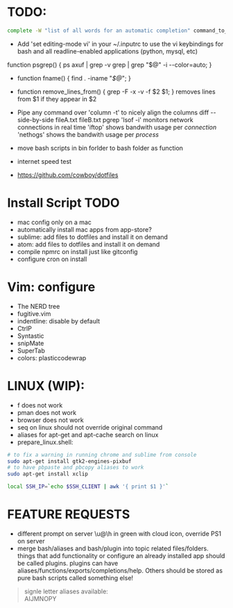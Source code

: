 # TODO: 
```bash
complete -W "list of all words for an automatic completion" command_to_be_completed
```

* Add 'set editing-mode vi' in your ~/.inputrc to use the vi keybindings 
  for bash and all readline-enabled applications (python, mysql, etc)

function psgrep() { ps axuf | grep -v grep | grep "$@" -i --color=auto; }
- function fname() { find . -iname "*$@*"; }
- function remove_lines_from() { grep -F -x -v -f $2 $1; }
  removes lines from $1 if they appear in $2
- Pipe any command over 'column -t' to nicely align the columns
diff --side-by-side fileA.txt fileB.txt
pgrep
'lsof -i' monitors network connections in real time
'iftop' shows bandwith usage per *connection*
'nethogs' shows the bandwith usage per *process*


- move bash scripts in bin forlder to bash folder as function
- internet speed test
- https://github.com/cowboy/dotfiles

# Install Script TODO
- mac config only on a mac
- automatically install mac apps from app-store?
- sublime: add files to dotfiles and install it on demand
- atom: add files to dotfiles and install it on demand
- compile npmrc on install just like gitconfig
- configure cron on install

# Vim: configure 
- The NERD tree
- fugitive.vim
- indentline: disable by default
- CtrlP
- Syntastic
- snipMate
- SuperTab
- colors: plasticcodewrap

# LINUX (WIP):
- f does not work
- pman does not work
- browser does not work
- seq on linux should not override original command 
- aliases for apt-get and apt-cache search on linux
- prepare_linux.shell:
``` bash
# to fix a warning in running chrome and sublime from console
sudo apt-get install gtk2-engines-pixbuf
# to have pbpaste and pbcopy aliases to work
sudo apt-get install xclip

local SSH_IP=`echo $SSH_CLIENT | awk '{ print $1 }'`
```

# FEATURE REQUESTS
- different prompt on server \u@\h in green with cloud icon, override PS1 on server
- merge bash/aliases and bash/plugin into topic related files/folders. things that add functionality or configure an already installed app should be called plugins. plugins can have aliases/functions/exports/completions/help. Others should be stored as pure bash scripts called something else!

> signle letter aliases available:    
> AIJMNOPY
